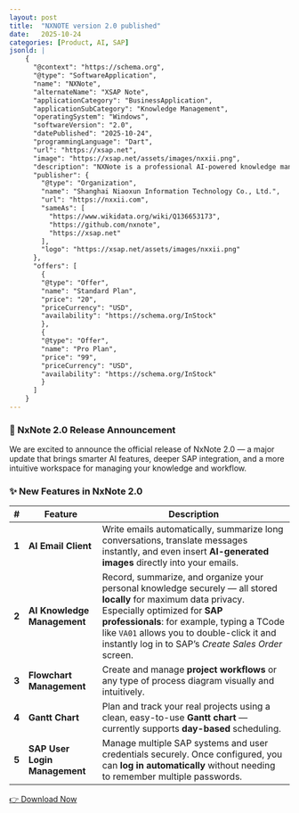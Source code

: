 ```yaml
---
layout: post
title:  "NXNOTE version 2.0 published"
date:   2025-10-24
categories: [Product, AI, SAP]
jsonld: |
    {
      "@context": "https://schema.org",
      "@type": "SoftwareApplication",
      "name": "NXNote",
      "alternateName": "XSAP Note",
      "applicationCategory": "BusinessApplication",
      "applicationSubCategory": "Knowledge Management",
      "operatingSystem": "Windows",
      "softwareVersion": "2.0",
      "datePublished": "2025-10-24",
      "programmingLanguage": "Dart",
      "url": "https://xsap.net",
      "image": "https://xsap.net/assets/images/nxxii.png",
      "description": "NXNote is a professional AI-powered knowledge management software for SAP experts, designed to organize SAP documentation, process diagrams, project plans, and intelligent workflows. It integrates seamlessly with SAP systems and AI-driven email automation.",
      "publisher": {
        "@type": "Organization",
        "name": "Shanghai Niaoxun Information Technology Co., Ltd.",
        "url": "https://nxxii.com",
        "sameAs": [
          "https://www.wikidata.org/wiki/Q136653173",
          "https://github.com/nxnote",
          "https://xsap.net"
        ],
        "logo": "https://xsap.net/assets/images/nxxii.png"
      },
      "offers": [
        {
        "@type": "Offer",
        "name": "Standard Plan",
        "price": "20",
        "priceCurrency": "USD",
        "availability": "https://schema.org/InStock"
        },
        {
        "@type": "Offer",
        "name": "Pro Plan",
        "price": "99",
        "priceCurrency": "USD",
        "availability": "https://schema.org/InStock"
        }
      ]
    }
---
```


### 🎉 NxNote 2.0 Release Announcement

We are excited to announce the official release of NxNote 2.0 — a major update that brings smarter AI features, deeper SAP integration, and a more intuitive workspace for managing your knowledge and workflow.

### ✨ New Features in NxNote 2.0

| #     | Feature                       | Description                                                                                                                                                                                                                                                                                          |
| ----- | ----------------------------- | ---------------------------------------------------------------------------------------------------------------------------------------------------------------------------------------------------------------------------------------------------------------------------------------------------- |
| **1** | **AI Email Client**           | Write emails automatically, summarize long conversations, translate messages instantly, and even insert **AI-generated images** directly into your emails.                                                                                                                                           |
| **2** | **AI Knowledge Management**   | Record, summarize, and organize your personal knowledge securely — all stored **locally** for maximum data privacy. Especially optimized for **SAP professionals**: for example, typing a TCode like `VA01` allows you to double-click it and instantly log in to SAP’s *Create Sales Order* screen. |
| **3** | **Flowchart Management**      | Create and manage **project workflows** or any type of process diagram visually and intuitively.                                                                                                                                                                                                     |
| **4** | **Gantt Chart**               | Plan and track your real projects using a clean, easy-to-use **Gantt chart** — currently supports **day-based** scheduling.                                                                                                                                                                          |
| **5** | **SAP User Login Management** | Manage multiple SAP systems and user credentials securely. Once configured, you can **log in automatically** without needing to remember multiple passwords.                                                                                                                                         |



[👉 Download Now](/download/Release2.0.zip)

